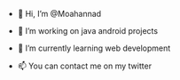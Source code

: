 - 👋 Hi, I’m @Moahannad
- 👀 I’m working on java android projects
- 🌱 I’m currently learning web development 

- 📫 You can contact me on my twitter

<!---
Moahannad/Moahannad is a ✨ special ✨ repository because its `README.md` (this file) appears on your GitHub profile.
You can click the Preview link to take a look at your changes.
--->
